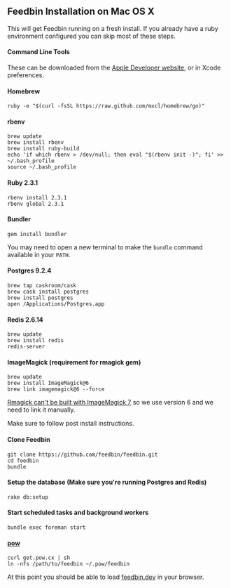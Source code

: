 Feedbin Installation on Mac OS X
----------------------------------------------

This will get Feedbin running on a fresh install. If you already have a ruby environment configured you can skip most of these steps.

#### Command Line Tools

These can be downloaded from the [Apple Developer website](https://developer.apple.com/downloads/index.action), or in Xcode preferences.

#### Homebrew

    ruby -e "$(curl -fsSL https://raw.github.com/mxcl/homebrew/go)"

#### rbenv

    brew update
    brew install rbenv
    brew install ruby-build
    echo 'if which rbenv > /dev/null; then eval "$(rbenv init -)"; fi' >> ~/.bash_profile
    source ~/.bash_profile

#### Ruby 2.3.1

    rbenv install 2.3.1
    rbenv global 2.3.1

#### Bundler

    gem install bundler

You may need to open a new terminal to make the `bundle` command available in your `PATH`.

#### Postgres 9.2.4

    brew tap caskroom/cask
    brew cask install postgres
    brew install postgres
    open /Applications/Postgres.app

#### Redis 2.6.14

    brew update
    brew install redis
    redis-server

#### ImageMagick (requirement for rmagick gem)

    brew update
    brew install ImageMagick@6
    brew link imagemagick@6 --force

[Rmagick can't be built with ImageMagick 7](https://github.com/rmagick/rmagick/issues/256) so we use version 6 and we need to link it manually.

Make sure to follow post install instructions.

#### Clone Feedbin

    git clone https://github.com/feedbin/feedbin.git
    cd feedbin
    bundle

#### Setup the database (Make sure you're running Postgres and Redis)

    rake db:setup

#### Start scheduled tasks and background workers

    bundle exec foreman start

#### [pow](http://pow.cx)

    curl get.pow.cx | sh
    ln -nfs /path/to/feedbin ~/.pow/feedbin

At this point you should be able to load [feedbin.dev](http://feedbin.dev/) in your browser.
